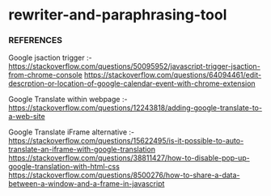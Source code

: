 # rewriter-and-paraphrasing-tool

### REFERENCES

Google jsaction trigger :- 
https://stackoverflow.com/questions/50095952/javascript-trigger-jsaction-from-chrome-console 
https://stackoverflow.com/questions/64094461/edit-descrption-or-location-of-google-calendar-event-with-chrome-extension

Google Translate within webpage :- 
https://stackoverflow.com/questions/12243818/adding-google-translate-to-a-web-site

Google Translate iFrame alternative :- 
https://stackoverflow.com/questions/15622495/is-it-possible-to-auto-translate-an-iframe-with-google-translation
https://stackoverflow.com/questions/38811427/how-to-disable-pop-up-google-translation-with-html-css
https://stackoverflow.com/questions/8500276/how-to-share-a-data-between-a-window-and-a-frame-in-javascript
